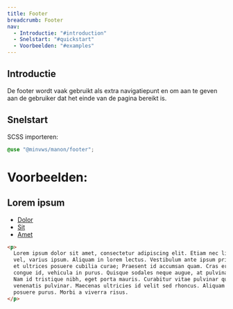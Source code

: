 ```yaml
---
title: Footer
breadcrumb: Footer
nav:
  - Introductie: "#introduction"
  - Snelstart: "#quickstart"
  - Voorbeelden: "#examples"
---
```


<h2 id="introduction">Introductie</h2>

De footer wordt vaak gebruikt als extra navigatiepunt en om aan te geven aan de
gebruiker dat het einde van de pagina bereikt is.

<h2 id="quickstart">Snelstart</h2>

SCSS importeren:

```scss
@use "@minvws/manon/footer";
```

<h1 id="examples" class="page-title">Voorbeelden:</h1>

<footer>
  <nav aria-labelledby="footer-nav-1-heading">
    <h2 id="footer-nav-1-heading">Lorem ipsum</h2>
    <ul>
      <li><a href="footer">Dolor</a></li>
      <li><a href="footer">Sit</a></li>
      <li><a href="footer">Amet</a></li>
    </ul>
  </nav>
</footer>

```html
<p>
  Lorem ipsum dolor sit amet, consectetur adipiscing elit. Etiam nec libero dictum, ultrices orci
  vel, varius ipsum. Aliquam in lorem lectus. Vestibulum ante ipsum primis in faucibus orci luctus
  et ultrices posuere cubilia curae; Praesent id accumsan quam. Cras erat diam, vestibulum vel
  congue id, vehicula in purus. Quisque sodales neque augue, at pulvinar ligula sodales vestibulum.
  Nam id tristique nibh, eget porta mauris. Curabitur vitae pulvinar quam. Mauris id risus vel diam
  venenatis pulvinar. Maecenas ultricies id velit sed rhoncus. Aliquam erat volutpat. Phasellus et
  posuere purus. Morbi a viverra risus.
</p>
```

